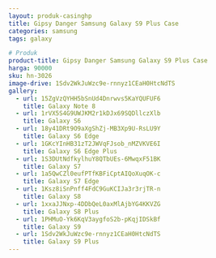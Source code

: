 ```yaml
---
layout: produk-casinghp
title: Gipsy Danger Samsung Galaxy S9 Plus Case
categories: samsung
tags: galaxy

# Produk
product-title: Gipsy Danger Samsung Galaxy S9 Plus Case
harga: 90000
sku: hn-3026
image-drive: 1Sdv2WkJuWzc9e-rnnyz1CEaH0HtcNdTS
gallery:
  - url: 15ZgVzQYHH5bSnUd4Dnrwvs5KaYQUFUF6
    title: Galaxy Note 8
  - url: 1rVX5S4G9UWJKM2r1kDJx69SQDllczXlb
    title: Galaxy S6
  - url: 18y41DRt9O9aXgShZj-MB3Xp9U-RsLU9Y
    title: Galaxy S6 Edge
  - url: 1GKcYInHB31zT2JWVqFJsob_nMZVKVE6I
    title: Galaxy S6 Edge Plus
  - url: 1S3DUtNdfkylhuY8QTbUEs-6MwqxF51BK
    title: Galaxy S7
  - url: 1a5QwCZl0eufPTfKBFiCptAIQoXuqOK-c
    title: Galaxy S7 Edge
  - url: 1Ksz8iSnPnff4FdC9GuKCIJa3r3rjTR-n
    title: Galaxy S8
  - url: 1xxaJJNxp-4DDbQeL0axMlAjbYG4KKVZG
    title: Galaxy S8 Plus
  - url: 1PHMuO-Yk6KqV3aygfoS2b-pKqjIDSkBf
    title: Galaxy S9
  - url: 1Sdv2WkJuWzc9e-rnnyz1CEaH0HtcNdTS
    title: Galaxy S9 Plus
---
```

